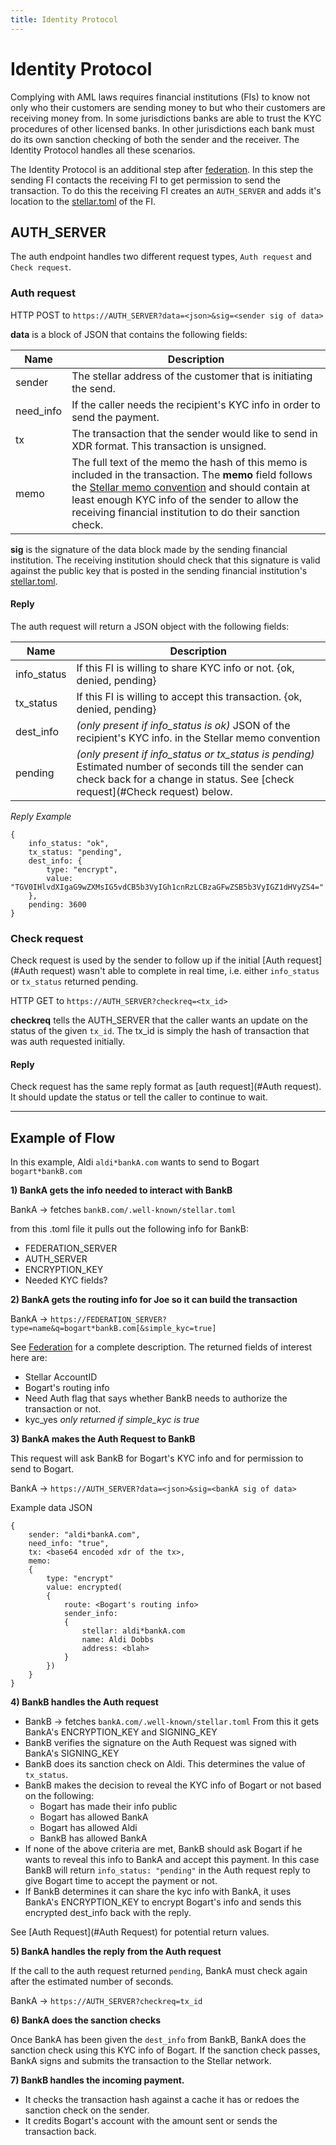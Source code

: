 ```yaml
---
title: Identity Protocol
---
```


# Identity Protocol

Complying with AML laws requires financial institutions (FIs) to know not only who their customers are sending money to but who their customers are receiving money from. In some jurisdictions banks are able to trust the KYC procedures of other licensed banks. In other jurisdictions each bank must do its own sanction checking of both the sender and the receiver. 
The Identity Protocol handles all these scenarios.

The Identity Protocol is an additional step after [federation](https://www.stellar.org/developers/learn/concepts/federation.html). In this step the sending FI contacts the receiving FI to get permission to send the transaction. To do this the receiving FI creates an `AUTH_SERVER` and adds it's location to the [stellar.toml](https://www.stellar.org/developers/learn/concepts/stellar-toml.html) of the FI.

## AUTH_SERVER

The auth endpoint handles two different request types, `Auth request` and `Check request`.

### Auth request
HTTP POST to `https://AUTH_SERVER?data=<json>&sig=<sender sig of data>`

**data** is a block of JSON that contains the following fields:

Name | Description 
-----|------
sender | The stellar address of the customer that is initiating the send.
need_info | If the caller needs the recipient's KYC info in order to send the payment.
tx |  The transaction that the sender would like to send in XDR format. This transaction is unsigned.
memo | The full text of the memo the hash of this memo is included in the transaction. The **memo** field follows the [Stellar memo convention]() and should contain at least enough KYC info of the sender to allow the receiving financial institution to do their sanction check.

**sig** is the signature of the data block made by the sending financial institution. The receiving institution should check that this signature is valid against the public key that is posted in the sending financial institution's [stellar.toml](https://www.stellar.org/developers/learn/concepts/stellar-toml.html).


#### Reply
The auth request will return a JSON object with the following fields:

Name | Description
----|-----
info_status | If this FI is willing to share KYC info or not. {ok, denied, pending}
tx_status | If this FI is willing to accept this transaction. {ok, denied, pending}
dest_info | *(only present if info_status is ok)* JSON of the recipient's KYC info. in the Stellar memo convention
pending | *(only present if info_status or tx_status is pending)* Estimated number of seconds till the sender can check back for a change in status. See [check request](#Check request) below.

*Reply Example*
```
{
    info_status: "ok",
    tx_status: "pending",
    dest_info: {
        type: "encrypt",
        value: "TGV0IHlvdXIgaG9wZXMsIG5vdCB5b3VyIGh1cnRzLCBzaGFwZSB5b3VyIGZ1dHVyZS4="
    },
    pending: 3600
}
```

### Check request
Check request is used by the sender to follow up if the initial [Auth request](#Auth request) wasn't able to complete in real time, i.e. either `info_status` or `tx_status` returned pending.

HTTP GET to `https://AUTH_SERVER?checkreq=<tx_id>`

**checkreq** tells the AUTH_SERVER that the caller wants an update on the status of the given `tx_id`. The tx_id is simply the hash of transaction that was auth requested initially. 

#### Reply
Check request has the same reply format as [auth request](#Auth request). It should update the status or tell the caller to continue to wait.

----



## Example of Flow
In this example, Aldi `aldi*bankA.com` wants to send to Bogart `bogart*bankB.com`

**1) BankA gets the info needed to interact with BankB**

BankA  -> fetches `bankB.com/.well-known/stellar.toml`

from this .toml file it pulls out the following info for BankB:
 - FEDERATION_SERVER
 - AUTH_SERVER
 - ENCRYPTION_KEY
 - Needed KYC fields? 


**2) BankA gets the routing info for Joe so it can build the transaction**

BankA -> `https://FEDERATION_SERVER?type=name&q=bogart*bankB.com[&simple_kyc=true]`

See [Federation](https://www.stellar.org/developers/learn/concepts/federation.html) for a complete description. The returned fields of interest here are:
 - Stellar AccountID
 - Bogart's routing info
 - Need Auth flag that says whether BankB needs to authorize the transaction or not.
 - kyc_yes *only returned if simple_kyc is true*


**3) BankA makes the Auth Request to BankB**

This request will ask BankB for Bogart's KYC info and for permission to send to Bogart.

BankA -> `https://AUTH_SERVER?data=<json>&sig=<bankA sig of data>`

Example data JSON
```
{
    sender: "aldi*bankA.com",
    need_info: "true",
    tx: <base64 encoded xdr of the tx>,
    memo: 
    {
        type: "encrypt"
        value: encrypted(
        {
            route: <Bogart's routing info>
            sender_info:
            {
                stellar: aldi*bankA.com
                name: Aldi Dobbs
                address: <blah>
            }
        })
    }
}
```

**4) BankB handles the Auth request**

 - BankB -> fetches `bankA.com/.well-known/stellar.toml` 
   From this it gets BankA's ENCRYPTION_KEY and SIGNING_KEY
 - BankB verifies the signature on the Auth Request was signed with BankA's SIGNING_KEY
 - BankB does its sanction check on Aldi. This determines the value of `tx_status`. 
 - BankB makes the decision to reveal the KYC info of Bogart or not based on the following:
   - Bogart has made their info public
   - Bogart has allowed BankA
   - Bogart has allowed Aldi
   - BankB has allowed BankA 
 - If none of the above criteria are met, BankB should ask Bogart if he wants to reveal this info to BankA and accept this payment. In this case BankB will return `info_status: "pending"` in the Auth request reply to give Bogart time to accept the payment or not.
 - If BankB determines it can share the kyc info with BankA, it uses BankA's ENCRYPTION_KEY to encrypt Bogart's info and sends this encrypted dest_info back with the reply.

See [Auth Request](#Auth Request) for potential return values. 

**5) BankA handles the reply from the Auth request**

If the call to the auth request returned `pending`, BankA must check again after the estimated number of seconds.

BankA -> `https://AUTH_SERVER?checkreq=tx_id`


**6) BankA does the sanction checks**

Once BankA has been given the `dest_info` from BankB, BankA does the sanction check using this KYC info of Bogart. If the sanction check passes, BankA signs and submits the transaction to the Stellar network.


**7) BankB handles the incoming payment.**

 - It checks the transaction hash against a cache it has or redoes the sanction check on the sender.
 - It credits Bogart's account with the amount sent or sends the transaction back.


